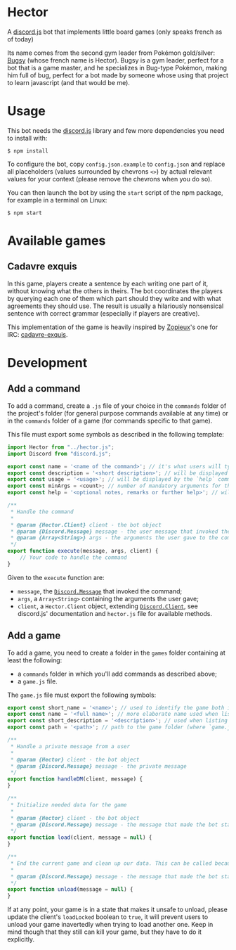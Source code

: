 # Hector
A [discord.js](https://discord.js.org) bot that implements little board
games (only speaks french as of today)

Its name comes from the second gym leader from Pokémon gold/silver:
[Bugsy](https://bulbapedia.bulbagarden.net/wiki/Bugsy) (whose french name is
Hector). Bugsy is a gym leader, perfect for a bot that is a game master, and
he specializes in Bug-type Pokémon, making him full of bug, perfect for a bot
made by someone whose using that project to learn javascript (and that would be
me).

# Usage
This bot needs the [discord.js](https://discord.js.org) library and few more
dependencies you need to install with:

```
$ npm install
```

To configure the bot, copy `config.json.example` to `config.json` and replace
all placeholders (values surrounded by chevrons `<>`) by actual relevant values
for your context (please remove the chevrons when you do so).

You can then launch the bot by using the `start` script of the npm package, for
example in a terminal on Linux:

```
$ npm start
```

# Available games
## Cadavre exquis

In this game, players create a sentence by each writing one part of it, without
knowing what the others in theirs. The bot coordinates the players by querying
each one of them which part should they write and with what agreements they
should use. The result is usually a hilariously nonsensical sentence with
correct grammar (especially if players are creative).

This implementation of the game is heavily inspired by
[Zopieux](https://github.com/Zopieux)'s one for IRC:
[cadavre-exquis](https://github.com/Zopieux/cadavre-exquis/).

# Development
## Add a command

To add a command, create a `.js` file of your choice in the `commands` folder of
the project's folder (for general purpose commands available at any time) or in
the `commands` folder of a game (for commands specific to that game).

This file must export some symbols as described in the following template:

```javascript
import Hector from "../hector.js";
import Discord from "discord.js";

export const name = '<name of the command>'; // it's what users will type after the command prefix to invoke your command
export const description = '<short description>'; // will be displayed when listing commands
export const usage = '<usage>'; // will be displayed by the `help` command
export const minArgs = <count>; // number of mandatory arguments for this command
export const help = '<optional notes, remarks or further help>'; // will be displayed by the `help` command

/**
 * Handle the command
 *
 * @param {Hector.Client} client - the bot object
 * @param {Discord.Message} message - the user message that invoked the command
 * @param {Array<String>} args - the arguments the user gave to the command
 */
export function execute(message, args, client) {
    // Your code to handle the command
}
```

Given to the `execute` function are:

- `message`, the [`Discord.Message`](https://discord.js.org/#/docs/main/stable/class/Message) that invoked the command;
- `args`, a `Array<String>` containing the arguments the user gave;
- `client`, a `Hector.Client` object, extending [`Discord.Client`](https://discord.js.org/#/docs/main/stable/class/Client), see discord.js' documentation and `hector.js` file for available methods.

## Add a game

To add a game, you need to create a folder in the `games` folder containing at
least the following:

- a `commands` folder in which you'll add commands as described above;
- a `game.js` file.

The `game.js` file must export the following symbols:

```javascript
export const short_name = '<name>'; // used to identify the game both internally and by users to launch a game
export const name = '<full name>'; // more elaborate name used when listing games or speaking about it
export const short_description = '<description>'; // used when listing games
export const path = '<path>'; // path to the game folder (where `game.js` file and `commands` folder are)

/**
 * Handle a private message from a user
 *
 * @param {Hector} client - the bot object
 * @param {Discord.Message} message - the private message
 */
export function handleDM(client, message) {
}

/**
 * Initialize needed data for the game
 *
 * @param {Hector} client - the bot object
 * @param {Discord.Message} message - the message that made the bot start that game, if available
 */
export function load(client, message = null) {
}

/**
 * End the current game and clean up our data. This can be called because the game ended or because we want to abort it (so it can happen anytime).
 *
 * @param {Discord.Message} message - the message that made the bot start that game, if available
 */
export function unload(message = null) {
}
```

If at any point, your game is in a state that makes it unsafe to unload, please
update the client's `loadLocked` boolean to `true`, it will prevent users to
unload your game inavertedly when trying to load another one. Keep in mind
though that they still can kill your game, but they have to do it explicitly.
